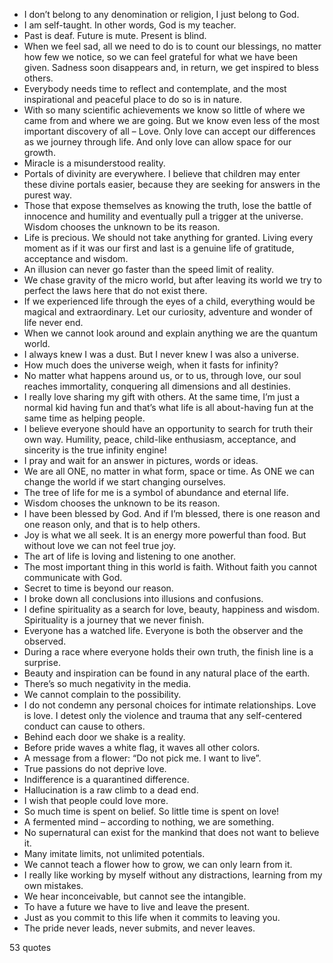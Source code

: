  - I don’t belong to any denomination or religion, I just belong to God.
 - I am self-taught. In other words, God is my teacher.
 - Past is deaf. Future is mute. Present is blind.
 - When we feel sad, all we need to do is to count our blessings, no matter how few we notice, so we can feel grateful for what we have been given. Sadness soon disappears and, in return, we get inspired to bless others.
 - Everybody needs time to reflect and contemplate, and the most inspirational and peaceful place to do so is in nature.
 - With so many scientific achievements we know so little of where we came from and where we are going. But we know even less of the most important discovery of all – Love. Only love can accept our differences as we journey through life. And only love can allow space for our growth.
 - Miracle is a misunderstood reality.
 - Portals of divinity are everywhere. I believe that children may enter these divine portals easier, because they are seeking for answers in the purest way.
 - Those that expose themselves as knowing the truth, lose the battle of innocence and humility and eventually pull a trigger at the universe. Wisdom chooses the unknown to be its reason.
 - Life is precious. We should not take anything for granted. Living every moment as if it was our first and last is a genuine life of gratitude, acceptance and wisdom.
 - An illusion can never go faster than the speed limit of reality.
 - We chase gravity of the micro world, but after leaving its world we try to perfect the laws here that do not exist there.
 - If we experienced life through the eyes of a child, everything would be magical and extraordinary. Let our curiosity, adventure and wonder of life never end.
 - When we cannot look around and explain anything we are the quantum world.
 - I always knew I was a dust. But I never knew I was also a universe.
 - How much does the universe weigh, when it fasts for infinity?
 - No matter what happens around us, or to us, through love, our soul reaches immortality, conquering all dimensions and all destinies.
 - I really love sharing my gift with others. At the same time, I’m just a normal kid having fun and that’s what life is all about-having fun at the same time as helping people.
 - I believe everyone should have an opportunity to search for truth their own way. Humility, peace, child-like enthusiasm, acceptance, and sincerity is the true infinity engine!
 - I pray and wait for an answer in pictures, words or ideas.
 - We are all ONE, no matter in what form, space or time. As ONE we can change the world if we start changing ourselves.
 - The tree of life for me is a symbol of abundance and eternal life.
 - Wisdom chooses the unknown to be its reason.
 - I have been blessed by God. And if I’m blessed, there is one reason and one reason only, and that is to help others.
 - Joy is what we all seek. It is an energy more powerful than food. But without love we can not feel true joy.
 - The art of life is loving and listening to one another.
 - The most important thing in this world is faith. Without faith you cannot communicate with God.
 - Secret to time is beyond our reason.
 - I broke down all conclusions into illusions and confusions.
 - I define spirituality as a search for love, beauty, happiness and wisdom. Spirituality is a journey that we never finish.
 - Everyone has a watched life. Everyone is both the observer and the observed.
 - During a race where everyone holds their own truth, the finish line is a surprise.
 - Beauty and inspiration can be found in any natural place of the earth.
 - There’s so much negativity in the media.
 - We cannot complain to the possibility.
 - I do not condemn any personal choices for intimate relationships. Love is love. I detest only the violence and trauma that any self-centered conduct can cause to others.
 - Behind each door we shake is a reality.
 - Before pride waves a white flag, it waves all other colors.
 - A message from a flower: “Do not pick me. I want to live”.
 - True passions do not deprive love.
 - Indifference is a quarantined difference.
 - Hallucination is a raw climb to a dead end.
 - I wish that people could love more.
 - So much time is spent on belief. So little time is spent on love!
 - A fermented mind – according to nothing, we are something.
 - No supernatural can exist for the mankind that does not want to believe it.
 - Many imitate limits, not unlimited potentials.
 - We cannot teach a flower how to grow, we can only learn from it.
 - I really like working by myself without any distractions, learning from my own mistakes.
 - We hear inconceivable, but cannot see the intangible.
 - To have a future we have to live and leave the present.
 - Just as you commit to this life when it commits to leaving you.
 - The pride never leads, never submits, and never leaves.

53 quotes
